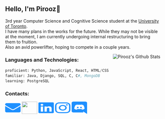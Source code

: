 ## Hello, I'm Pirooz🖤

3rd year Computer Science and Cognitive Science student at the [University of Toronto](https://www.utoronto.ca/).  
I have many plans in the works for the future. While they may not be visible at the moment, I am currently undergoing internal restructuring to bring them to fruition.  
Also an avid powerlifter, hoping to compete in a couple years.

<img align='right' src="https://github-readme-stats.vercel.app/api?username=piroozb&theme=algolia&show_icons=true" alt="Pirooz's Github Stats"></img>

### Languages and Technologies:
```py
proficient: Python, JavaScript, React, HTML/CSS
familiar: Java, Django, SQL, C, C#, MongoDB
learning: PostgreSQL
```

### Contacts:
<a href="mailto:piroozsab@gmail.com" target="blank"><img src="logos/envelope.svg" height="40" width="50"/></a>
<a href="piroozbarkoosaraei.com" target="blank"><img src="logos/glob.svg" height="40" width="50"/></a>
<a href="https://www.linkedin.com/in/pirooz-barkoosaraei/" target="blank"><img src="logos/linkedin.svg" height="40" width="50"/></a>
<a href="https://www.instagram.com/pillscapsules/" target="blank"><img src="logos/instagram.svg" height="40" width="50"/></a>
<a href="https://discord.com/users/242061580970229761" target="blank"><img src="logos/discord.svg" height="40" width="50"/></a>
